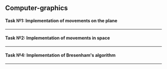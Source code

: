 ## Computer-graphics

#### Task №1: Implementation of movements on the plane
***
#### Task №2: Implementation of movements in space
***
#### Task №4: Implementation of Bresenham's algorithm
***
